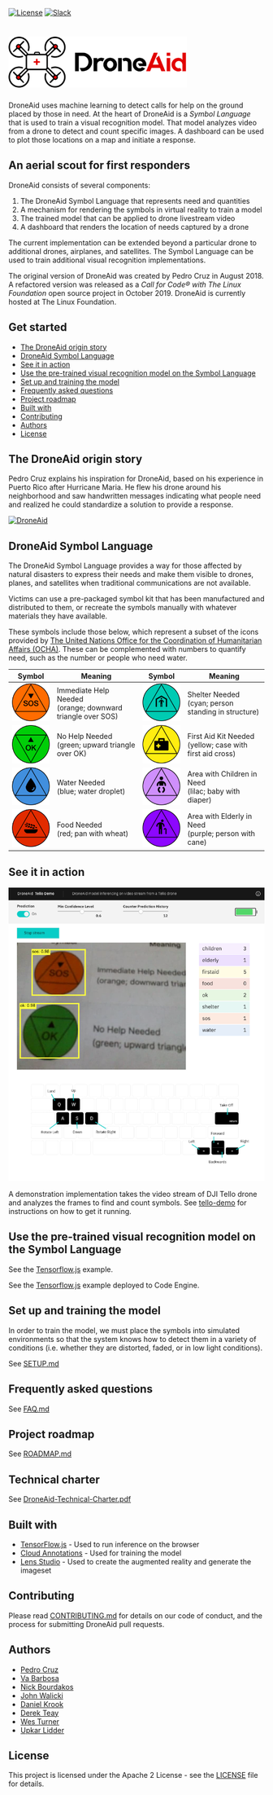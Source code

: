 [![License](https://img.shields.io/badge/License-Apache2-blue.svg)](https://www.apache.org/licenses/LICENSE-2.0) [![Slack](https://img.shields.io/static/v1?label=Community&message=%23droneaid&color=blue)](https://developer.ibm.com/callforcode/solutions/projects/get-started/)

# <img src="img/droneaid-logo.png" height="100" alt="DroneAid logo">

DroneAid uses machine learning to detect calls for help on the ground placed by those in need. At the heart of DroneAid is a _Symbol Language_ that is used to train a visual recognition model. That model analyzes video from a drone to detect and count specific images. A dashboard can be used to plot those locations on a map and initiate a response.

## An aerial scout for first responders

DroneAid consists of several components:

1. The DroneAid Symbol Language that represents need and quantities
2. A mechanism for rendering the symbols in virtual reality to train a model
3. The trained model that can be applied to drone livestream video
4. A dashboard that renders the location of needs captured by a drone

The current implementation can be extended beyond a particular drone to additional drones, airplanes, and satellites. The Symbol Language can be used to train additional visual recognition implementations.

The original version of DroneAid was created by Pedro Cruz in August 2018. A refactored version was released as a _Call for Code® with The Linux Foundation_ open source project in October 2019. DroneAid is currently hosted at The Linux Foundation.

## Get started

- [The DroneAid origin story](#the-droneaid-origin-story)
- [DroneAid Symbol Language](#droneaid-symbol-language)
- [See it in action](#see-it-in-action)
- [Use the pre-trained visual recognition model on the Symbol Language](#use-the-pre-trained-visual-recognition-model-on-the-symbol-language)
- [Set up and training the model](#set-up-and-training-the-model)
- [Frequently asked questions](#frequently-asked-questions)
- [Project roadmap](#project-roadmap)
- [Built with](#built-with)
- [Contributing](#contributing)
- [Authors](#authors)
- [License](#license)

## The DroneAid origin story

Pedro Cruz explains his inspiration for DroneAid, based on his experience in Puerto Rico after Hurricane Maria. He flew his drone around his neighborhood and saw handwritten messages indicating what people need and realized he could standardize a solution to provide a response.

[![DroneAid](https://img.youtube.com/vi/9fRcis-5Zuc/0.jpg)](https://www.youtube.com/watch?v=9fRcis-5Zuc)

## DroneAid Symbol Language

The DroneAid Symbol Language provides a way for those affected by natural disasters to express their needs and make them visible to drones, planes, and satellites when traditional communications are not available.

Victims can use a pre-packaged symbol kit that has been manufactured and distributed to them, or recreate the symbols manually with whatever materials they have available.

These symbols include those below, which represent a subset of the icons provided by [The United Nations Office for the Coordination of Humanitarian Affairs (OCHA)](https://www.unocha.org/story/ocha-launches-500-free-humanitarian-symbols). These can be complemented with numbers to quantify need, such as the number or people who need water.

| Symbol                                                       | Meaning                                                       | Symbol                                                             | Meaning                                                     |
| ------------------------------------------------------------ | ------------------------------------------------------------- | ------------------------------------------------------------------ | ----------------------------------------------------------- |
| <img src="img/icons/icon-sos.png" width="100" alt="SOS">     | Immediate Help Needed<br>(orange; downward triangle over SOS) | <img src="img/icons/icon-shelter.png" width="100" alt="Shelter">   | Shelter Needed<br>(cyan; person standing in structure)      |
| <img src="img/icons/icon-ok.png" width="100" alt="OK">       | No Help Needed<br>(green; upward triangle over OK)            | <img src="img/icons/icon-firstaid.png" width="100" alt="FirstAid"> | First Aid Kit Needed<br>(yellow; case with first aid cross) |
| <img src="img/icons/icon-water.png" width="100" alt="Water"> | Water Needed<br>(blue; water droplet)                         | <img src="img/icons/icon-children.png" width="100" alt="Children"> | Area with Children in Need<br>(lilac; baby with diaper)     |
| <img src="img/icons/icon-food.png" width="100" alt="Food">   | Food Needed<br>(red; pan with wheat)                          | <img src="img/icons/icon-elderly.png" width="100" alt="Elderly">   | Area with Elderly in Need<br>(purple; person with cane)     |

## See it in action

![Dashboard Screenshot](img/DashboardScreenshot.png)

A demonstration implementation takes the video stream of DJI Tello drone and analyzes the frames to find and count symbols. See [tello-demo](tello-demo) for instructions on how to get it running.

## Use the pre-trained visual recognition model on the Symbol Language

See the [Tensorflow.js](droneaid-tfjs/README.md) example.

See the [Tensorflow.js](droneaid-ce/README.md) example deployed to Code Engine.

## Set up and training the model

In order to train the model, we must place the symbols into simulated environments so that the system knows how to detect them in a variety of conditions (i.e. whether they are distorted, faded, or in low light conditions).

See [SETUP.md](SETUP.md)

## Frequently asked questions

See [FAQ.md](FAQ.md)

## Project roadmap

See [ROADMAP.md](ROADMAP.md)

## Technical charter

See [DroneAid-Technical-Charter.pdf](DroneAid-Technical-Charter.pdf)

## Built with

- [TensorFlow.js](https://www.tensorflow.org/js) - Used to run inference on the browser
- [Cloud Annotations](https://github.com/cloud-annotations/training) - Used for training the model
- [Lens Studio](https://lensstudio.snapchat.com/) - Used to create the augmented reality and generate the imageset

## Contributing

Please read [CONTRIBUTING.md](CONTRIBUTING.md) for details on our code of conduct, and the process for submitting DroneAid pull requests.

## Authors

- [Pedro Cruz](https://github.com/pedrocruzio)
- [Va Barbosa](https://github.com/vabarbosa)
- [Nick Bourdakos](https://github.com/bourdakos1)
- [John Walicki](https://github.com/johnwalicki)
- [Daniel Krook](https://github.com/krook)
- [Derek Teay](https://github.com/derekteay)
- [Wes Turner](https://github.com/westurner)
- [Upkar Lidder](https://github.com/upkarlidder)

## License

This project is licensed under the Apache 2 License - see the [LICENSE](LICENSE) file for details.
